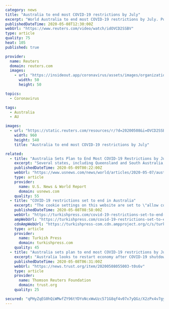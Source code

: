 ```yaml
---
category: news
title: "Australia to end most COVID-19 restrictions by July"
excerpt: "World Australia to end most COVID-19 restrictions by July. Posted . Australia will ease social distancing restrictions implemented to slow the spread of the coronavirus in a three"
publishedDateTime: 2020-05-08T12:30:00Z
webUrl: "https://www.reuters.com/video/watch/idOVCD2SSBV"
type: article
quality: 75
heat: 105
published: true

provider:
  name: Reuters
  domain: reuters.com
  images:
    - url: "https://insideout.app/coronavirus/assets/images/organizations/reuters.com-50x50.jpg"
      width: 50
      height: 50

topics:
  - Coronavirus

tags:
  - Australia
  - AU

images:
  - url: "https://static.reuters.com/resources/r/?d=20200508&i=OVCD2SSBV&r=OVCD2SSBV&t=2"
    width: 960
    height: 540
    title: "Australia to end most COVID-19 restrictions by July"

related:
  - title: "Australia Sets Plan to End Most COVID-19 Restrictions by July"
    excerpt: "Several states, including Queensland and South Australia, said they will ease restrictions from Monday. The country's most populated states, which have the most COVID-19 cases, sa"
    publishedDateTime: 2020-05-09T00:22:00Z
    webUrl: "https://www.usnews.com/news/world/articles/2020-05-07/australia-readies-to-ease-some-covid-19-restrictions"
    type: article
    provider:
      name: U.S. News & World Report
      domain: usnews.com
    quality: 55
  - title: "COVID-19 restrictions set to end in Australia"
    excerpt: "The cookie settings on this website are set to \"allow cookies\" to give you the best browsing experience possible. If you continue to use this website without changing your cookie settings or you click \"Accept\" below then you are consenting to this."
    publishedDateTime: 2020-05-08T08:58:00Z
    webUrl: "https://turkishpress.com/covid-19-restrictions-set-to-end-in-australia/"
    ampWebUrl: "https://turkishpress.com/covid-19-restrictions-set-to-end-in-australia/?amp"
    cdnAmpWebUrl: "https://turkishpress-com.cdn.ampproject.org/c/s/turkishpress.com/covid-19-restrictions-set-to-end-in-australia/?amp"
    type: article
    provider:
      name: Turkish Press
      domain: turkishpress.com
    quality: 45
  - title: "Australia sets plan to end most COVID-19 restrictions by July"
    excerpt: "Australia looks to restart economy after COVID-19 shutdown * Number of new cases well down, fewer than 100 deaths * Lockdown costs economy $2.6 billion each week - Treasurer * Interactive graphic tracking global spread of coronavirus: open  in an external browser."
    publishedDateTime: 2020-05-08T06:31:00Z
    webUrl: "https://news.trust.org/item/20200508055003-t0s6v"
    type: article
    provider:
      name: Thomson Reuters Foundation
      domain: trust.org
    quality: 25

secured: "qPHyZqEG0hQiWMwfZY96tYDYoNcxWwUzc571G8qf4v07x7yQGz/X2zPx4v7gyV8kUo3JtRo9qBVxExplyHj+e/CY70zIL/VFOgzg7qtWsbJ+WRqMB8/OVuUSRXpX2HOqF4jh8HCB3jq1Zg4zYNuhWmp+aMvVjq1BhZCmd9WTbfNeigvdljVDvd8ppPEW2/6GzDr1Yv+JAvnHQ/yrHRz3WQXDLpM+MJi/mS9lq0fE9FAuVvFV4t6yKtOMTjjUsN042Dc6pGS6R0oaKNUSNBtF3Vw1I3zS8ddRHy+86a/dbnohzPrWYg9wQNh1B9K8y7+MLAAl9K2+/4XRySOnbqJSpKnKnlfthlaYUPKOJmgmyl9ClKv5Q2tKTA+j/YywXV1Ahl7z/oS4NJ5jIZutvvpjxBw0EEEd/fzn399vTl6SN1AVMufZrWuqWXRBCQ0C75TeB+cnDt8ix638Q19PvitsHgBGqQgNUWItz2W2Hi6Wf38=;EDK/EqCrjbUGyg1TDEyg8Q=="
---
```


